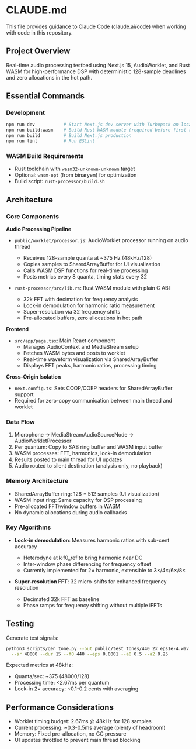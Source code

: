 # CLAUDE.md

This file provides guidance to Claude Code (claude.ai/code) when working with code in this repository.

## Project Overview

Real-time audio processing testbed using Next.js 15, AudioWorklet, and Rust WASM for high-performance DSP with deterministic 128-sample deadlines and zero allocations in the hot path.

## Essential Commands

### Development
```bash
npm run dev           # Start Next.js dev server with Turbopack on localhost:3000
npm run build:wasm    # Build Rust WASM module (required before first run)
npm run build         # Build Next.js production
npm run lint          # Run ESLint
```

### WASM Build Requirements
- Rust toolchain with `wasm32-unknown-unknown` target
- Optional: `wasm-opt` (from binaryen) for optimization
- Build script: `rust-processor/build.sh`

## Architecture

### Core Components

**Audio Processing Pipeline**
- `public/worklet/processor.js`: AudioWorklet processor running on audio thread
  - Receives 128-sample quanta at ~375 Hz (48kHz/128)
  - Copies samples to SharedArrayBuffer for UI visualization
  - Calls WASM DSP functions for real-time processing
  - Posts metrics every 8 quanta, timing stats every 32

- `rust-processor/src/lib.rs`: Rust WASM module with plain C ABI
  - 32k FFT with decimation for frequency analysis
  - Lock-in demodulation for harmonic ratio measurement
  - Super-resolution via 32 frequency shifts
  - Pre-allocated buffers, zero allocations in hot path

**Frontend**
- `src/app/page.tsx`: Main React component
  - Manages AudioContext and MediaStream setup
  - Fetches WASM bytes and posts to worklet
  - Real-time waveform visualization via SharedArrayBuffer
  - Displays FFT peaks, harmonic ratios, processing timing

**Cross-Origin Isolation**
- `next.config.ts`: Sets COOP/COEP headers for SharedArrayBuffer support
- Required for zero-copy communication between main thread and worklet

### Data Flow
1. Microphone → MediaStreamAudioSourceNode → AudioWorkletProcessor
2. Per quantum: Copy to SAB ring buffer and WASM input buffer
3. WASM processes: FFT, harmonics, lock-in demodulation
4. Results posted to main thread for UI updates
5. Audio routed to silent destination (analysis only, no playback)

### Memory Architecture
- SharedArrayBuffer ring: 128 * 512 samples (UI visualization)
- WASM input ring: Same capacity for DSP processing
- Pre-allocated FFT/window buffers in WASM
- No dynamic allocations during audio callbacks

### Key Algorithms
- **Lock-in demodulation**: Measures harmonic ratios with sub-cent accuracy
  - Heterodyne at k·f0_ref to bring harmonic near DC
  - Inter-window phase differencing for frequency offset
  - Currently implemented for 2× harmonic, extensible to 3×/4×/6×/8×

- **Super-resolution FFT**: 32 micro-shifts for enhanced frequency resolution
  - Decimated 32k FFT as baseline
  - Phase ramps for frequency shifting without multiple iFFTs

## Testing

Generate test signals:
```bash
python3 scripts/gen_tone.py --out public/test_tones/440_2x_eps1e-4.wav \
  --sr 48000 --dur 15 --f0 440 --eps 0.0001 --a0 0.5 --a2 0.25
```

Expected metrics at 48kHz:
- Quanta/sec: ~375 (48000/128)
- Processing time: <2.67ms per quantum
- Lock-in 2× accuracy: ~0.1-0.2 cents with averaging

## Performance Considerations
- Worklet timing budget: 2.67ms @ 48kHz for 128 samples
- Current processing: ~0.3-0.5ms average (plenty of headroom)
- Memory: Fixed pre-allocation, no GC pressure
- UI updates throttled to prevent main thread blocking